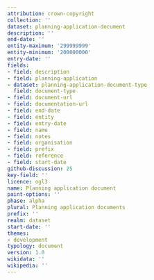 ```yaml
---
attribution: crown-copyright
collection: ''
dataset: planning-application-document
description: ''
end-date: ''
entity-maximum: '299999999'
entity-minimum: '200000000'
entry-date: ''
fields:
- field: description
- field: planning-application
- dataset: planning-application-document-type
  field: document-type
- field: document-url
- field: documentation-url
- field: end-date
- field: entity
- field: entry-date
- field: name
- field: notes
- field: organisation
- field: prefix
- field: reference
- field: start-date
github-discussion: 25
key-field: ''
licence: ogl3
name: Planning application document
paint-options: ''
phase: alpha
plural: Planning application documents
prefix: ''
realm: dataset
start-date: ''
themes:
- development
typology: document
version: 1.0
wikidata: ''
wikipedia: ''
---
```

